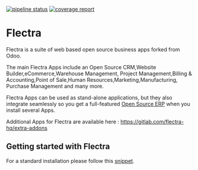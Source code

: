 [![pipeline status](https://gitlab.com/flectra-hq/flectra/badges/master/pipeline.svg)](https://gitlab.com/flectra-hq/flectra/commits/master) [![coverage report](https://gitlab.com/flectra-hq/flectra/badges/master/coverage.svg)](https://gitlab.com/flectra-hq/flectra/commits/master)

Flectra
=======

Flectra is a suite of web based open source business apps forked from Odoo. 

The main Flectra Apps include an Open Source CRM,Website Builder,eCommerce,Warehouse Management,
Project Management,Billing &amp; Accounting,Point of Sale,Human Resources,Marketing,Manufacturing,
Purchase Management and many more.

Flectra Apps can be used as stand-alone applications, but they also integrate seamlessly so you get
a full-featured <a href="https://www.flectrahq.com">Open Source ERP</a> when
you install several Apps.

Additional Apps for Flectra are available here : https://gitlab.com/flectra-hq/extra-addons

Getting started with Flectra
----------------------------
For a standard installation please follow this <a href="https://gitlab.com/flectra-hq/flectra/snippets/1694169">snippet</a>.
